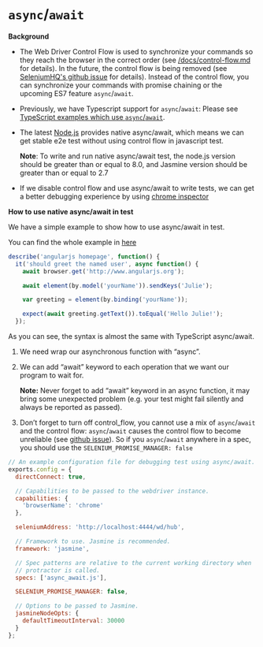 `async`/`await`
===============

**Background**

-   The Web Driver Control Flow is used to synchronize your commands so they reach
the browser in the correct order (see
[/docs/control-flow.md](/docs/control-flow.md) for details).  In the future, the
control flow is being removed (see [SeleniumHQ's github issue](
https://github.com/SeleniumHQ/selenium/issues/2969) for details). Instead of the
control flow, you can synchronize your commands with promise chaining or the
upcoming ES7 feature `async`/`await`.

-   Previously, we have Typescript support for `async`/`await`: Please see [TypeScript examples which use `async`/`await`](/exampleTypescript/asyncAwait/README.md).

-   The latest [Node.js](https://nodejs.org/en/) provides native async/await,
    which means we can get stable e2e test without using control flow in javascript test.

    **Note**: To write and run native async/await test, the node.js version should be greater than or equal to 8.0, and Jasmine version should be greater than or equal to 2.7

-   If we disable control flow and use async/await to write tests, we can get a
    better debugging experience by using [chrome
    inspector](/docs/debugging.md#disabled-control-flow)

**How to use native async/await in test**

We have a simple example to show how to use async/await in test.

You can find the whole example in
[here](/debugging/async_await.js)

```javascript
describe('angularjs homepage', function() {
  it('should greet the named user', async function() {
    await browser.get('http://www.angularjs.org');

    await element(by.model('yourName')).sendKeys('Julie');

    var greeting = element(by.binding('yourName'));

    expect(await greeting.getText()).toEqual('Hello Julie!');
  });
```

As you can see, the syntax is almost the same with TypeScript async/await.

1.  We need wrap our asynchronous function with “async”.
1.  We can add “await” keyword to each operation that we want our program to
    wait for.

    **Note:** Never forget to add “await” keyword in an async function, it
    may bring some unexpected problem (e.g. your test might fail silently and
    always be reported as passed).
1.  Don’t forget to turn off control_flow, you cannot use a mix of `async`/`await` and the control flow:
`async`/`await` causes the control flow to become unreliable (see
[github issue]( https://github.com/SeleniumHQ/selenium/issues/3037)).  So if you
`async`/`await` anywhere in a spec, you should use the
`SELENIUM_PROMISE_MANAGER: false`

```javascript
// An example configuration file for debugging test using async/await.
exports.config = {
  directConnect: true,

  // Capabilities to be passed to the webdriver instance.
  capabilities: {
    'browserName': 'chrome'
  },

  seleniumAddress: 'http://localhost:4444/wd/hub',

  // Framework to use. Jasmine is recommended.
  framework: 'jasmine',

  // Spec patterns are relative to the current working directory when
  // protractor is called.
  specs: ['async_await.js'],

  SELENIUM_PROMISE_MANAGER: false,

  // Options to be passed to Jasmine.
  jasmineNodeOpts: {
    defaultTimeoutInterval: 30000
  }
};
```
